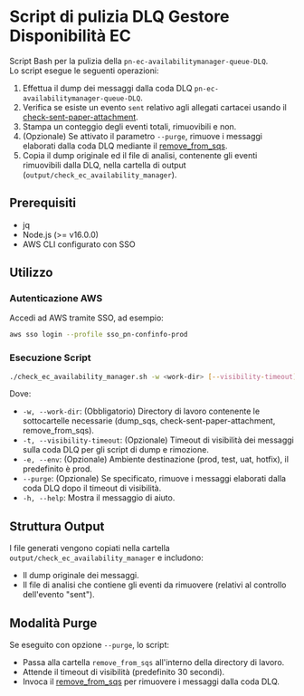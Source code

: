 # Script di pulizia DLQ Gestore Disponibilità EC

Script Bash per la pulizia della `pn-ec-availabilitymanager-queue-DLQ`.  
Lo script esegue le seguenti operazioni:

1. Effettua il dump dei messaggi dalla coda DLQ `pn-ec-availabilitymanager-queue-DLQ`.
2. Verifica se esiste un evento `sent` relativo agli allegati cartacei usando il [check-sent-paper-attachment](https://github.com/pagopa/pn-troubleshooting/tree/main/check-sent-paper-attachment).
3. Stampa un conteggio degli eventi totali, rimuovibili e non.
4. (Opzionale) Se attivato il parametro `--purge`, rimuove i messaggi elaborati dalla coda DLQ mediante il [remove_from_sqs](https://github.com/pagopa/pn-troubleshooting/tree/main/remove_from_sqs).
5. Copia il dump originale ed il file di analisi, contenente gli eventi rimuovibili dalla DLQ, nella cartella di output (`output/check_ec_availability_manager`).

## Prerequisiti

- jq
- Node.js (>= v16.0.0)
- AWS CLI configurato con SSO

## Utilizzo

### Autenticazione AWS

Accedi ad AWS tramite SSO, ad esempio:

```bash
aws sso login --profile sso_pn-confinfo-prod
```

### Esecuzione Script

```bash
./check_ec_availability_manager.sh -w <work-dir> [--visibility-timeout] [--env] [--purge]
```

Dove:

- `-w, --work-dir`: (Obbligatorio) Directory di lavoro contenente le sottocartelle necessarie (dump_sqs, check-sent-paper-attachment, remove_from_sqs).
- `-t, --visibility-timeout`: (Opzionale) Timeout di visibilità dei messaggi sulla coda DLQ per gli script di dump e rimozione.
- `-e, --env`: (Opzionale) Ambiente destinazione (prod, test, uat, hotfix), il predefinito è prod.
- `--purge`: (Opzionale) Se specificato, rimuove i messaggi elaborati dalla coda DLQ dopo il timeout di visibilità.
- `-h, --help`: Mostra il messaggio di aiuto.

## Struttura Output

I file generati vengono copiati nella cartella `output/check_ec_availability_manager` e includono:

- Il dump originale dei messaggi.
- Il file di analisi che contiene gli eventi da rimuovere (relativi al controllo dell'evento "sent").

## Modalità Purge

Se eseguito con opzione `--purge`, lo script:

- Passa alla cartella `remove_from_sqs` all'interno della directory di lavoro.
- Attende il timeout di visibilità (predefinito 30 secondi).
- Invoca il [remove_from_sqs](https://github.com/pagopa/pn-troubleshooting/tree/main/remove_from_sqs) per rimuovere i messaggi dalla coda DLQ.
